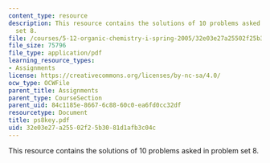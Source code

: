 ```yaml
---
content_type: resource
description: This resource contains the solutions of 10 problems asked in problem
  set 8.
file: /courses/5-12-organic-chemistry-i-spring-2005/32e03e27a25502f25b3081d1afb3c04c_ps8key.pdf
file_size: 75796
file_type: application/pdf
learning_resource_types:
- Assignments
license: https://creativecommons.org/licenses/by-nc-sa/4.0/
ocw_type: OCWFile
parent_title: Assignments
parent_type: CourseSection
parent_uid: 84c1185e-8667-6c88-60c0-ea6fd0cc32df
resourcetype: Document
title: ps8key.pdf
uid: 32e03e27-a255-02f2-5b30-81d1afb3c04c
---
```

This resource contains the solutions of 10 problems asked in problem set 8.